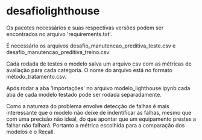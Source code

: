 # desafiolighthouse
Os pacotes necessários e suas respectivas versões podem ser encontrados no arquivo 'requirements.txt'.

É necessário os arquivos desafio_manutencao_preditiva_teste.csv e desafio_manutencao_preditiva_treino.csv

Cada rodada de testes o modelo salva um arquivo csv com as métricas de avaliação para cada categoria. O nome do arquivo está no formato método_tratamento.csv.

Após rodar a aba 'Importações' no arquivo modelo_lighthouse.ipynb cada aba de cada modelo testado pode ser rodada separadamente.
 
Como a natureza do problema envolve detecção de falhas é mais interessante que o modelo não deixe de indentificar as falhas, mesmo que com uma precisão não ideal, do que apontar que um equipamento prestes a falhar não falhará. Portanto a métrica escolhida para a comparação dos modelos é o Recall. 